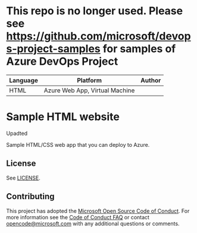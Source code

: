 # This repo is no longer used. Please see  https://github.com/microsoft/devops-project-samples for samples of Azure DevOps Project

| Language | Platform | Author |
| -------- | --------|--------|
| HTML |  Azure Web App, Virtual Machine| |

# Sample HTML website 
Upadted

Sample HTML/CSS web app that you can deploy to Azure. 

## License

See [LICENSE](LICENSE).


## Contributing
This project has adopted the [Microsoft Open Source Code of Conduct](https://opensource.microsoft.com/codeofconduct/).
For more information see the [Code of Conduct FAQ](https://opensource.microsoft.com/codeofconduct/faq/) or
contact [opencode@microsoft.com](mailto:opencode@microsoft.com) with any additional questions or comments.

